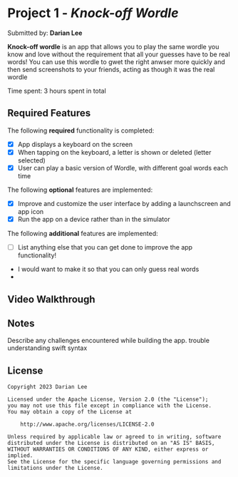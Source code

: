 
# Project 1 - *Knock-off Wordle*

Submitted by: **Darian Lee**

**Knock-off wordle** is an app that allows you to play the same wordle you know and love without the requirement that all your guesses have to be real words! You can use this wordle to gwet the right anwser more quickly and then send screenshots to your friends, acting as though it was the real wordle  

Time spent: 3 hours spent in total

## Required Features

The following **required** functionality is completed:

- [x] App displays a keyboard on the screen
- [x] When tapping on the keyboard, a letter is shown or deleted (letter selected)
- [x] User can play a basic version of Wordle, with different goal words each time

The following **optional** features are implemented:

- [x] Improve and customize the user interface by adding a launchscreen and app icon
- [x] Run the app on a device rather than in the simulator

The following **additional** features are implemented:

- [ ] List anything else that you can get done to improve the app functionality!
- I would want to make it so that you can only guess real words
- 
## Video Walkthrough




## Notes

Describe any challenges encountered while building the app.
trouble understanding swift syntax
## License

    Copyright 2023 Darian Lee 

    Licensed under the Apache License, Version 2.0 (the "License");
    you may not use this file except in compliance with the License.
    You may obtain a copy of the License at

        http://www.apache.org/licenses/LICENSE-2.0

    Unless required by applicable law or agreed to in writing, software
    distributed under the License is distributed on an "AS IS" BASIS,
    WITHOUT WARRANTIES OR CONDITIONS OF ANY KIND, either express or implied.
    See the License for the specific language governing permissions and
    limitations under the License.
